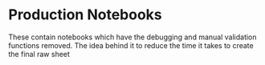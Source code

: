 # Production Notebooks

These contain notebooks which have the debugging and manual validation functions removed. The idea behind it to reduce the time it takes to create the final raw sheet 
